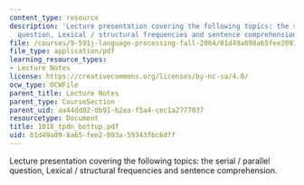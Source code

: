 ```yaml
---
content_type: resource
description: 'Lecture presentation covering the following topics: the serial / parallel
  question, Lexical / structural frequencies and sentence comprehension.'
file: /courses/9-591j-language-processing-fall-2004/01d49a098a65fee2093a59343fbc6dff_1018_tpdn_bottup.pdf
file_type: application/pdf
learning_resource_types:
- Lecture Notes
license: https://creativecommons.org/licenses/by-nc-sa/4.0/
ocw_type: OCWFile
parent_title: Lecture Notes
parent_type: CourseSection
parent_uid: aa44dd02-db91-b2ea-f5a4-cec1a2777037
resourcetype: Document
title: 1018_tpdn_bottup.pdf
uid: 01d49a09-8a65-fee2-093a-59343fbc6dff
---
```

Lecture presentation covering the following topics: the serial / parallel question, Lexical / structural frequencies and sentence comprehension.